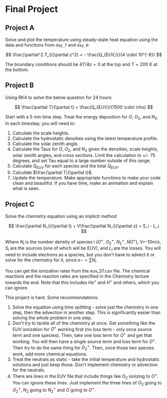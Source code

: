 Final Project
=============

## Project A

Solve and plot the temperature using steady-state heat equation using the 
data and functions from `day_7` and `day_8`:

$$
\frac{\partial^2 T_i}{\partial z^2} = - \frac{Q_{EUV,i}}{4 \cdot 10^{-8}}
$$

The boundary conditions should be $\partial T / \partial z = 0$ at the top and
$T=200$ K at the bottom.

## Project B

Using RK4 to solve the below question for 24 hours:

$$
\frac{\partial T}{\partial t} = \frac{Q_{EUV}}{1500 \cdot \rho}
$$

Start with a 5 min time step. Treat the energy deposition for $O$, $O_2$, and $N_2$. In each timestep, you will need to:
1. Calculate the scale heights.
2. Calculate the hydrostatic densities using the latest temperature profile.
3. Calculate the solar zenith angle.
4. Calculate the Taus for $O$, $O_2$, and $N_2$ given the densities, scale heights, solar zenith angles, and cross sections. Limit the calculation to +/- 75 degrees, and set Tau equal to a large number outside of this range.
5. Calculate $Q_{EUV}$ for each species and the total $Q_{EUV}$.
6. Calculate $\frac{\partial T}{\partial t}$.
7. Update the temperature.
Make appropriate functions to make your code clean and beautiful. If you have time, make an animation and explain what is seen.

## Project C

Solve the chemistry equation using an implicit method

$$
\frac{\partial N_i}{\partial t} + V\frac{\partial N_i}{\partial z} = S_i - L_i 
$$

Where $N_i$ is the number density of species i ($O^+$, $O_2^+$, $N_2^+$, $NO^+$), V=-10m/s, $S_i$ are the sources (one of which will be EUV), and $L_i$ are the losses. You will need to include electrons as a species, but you don't have to advect it or solve for the chemistry for it, since $e- = \sum N_i$.

You can get the ionization rates from the euv_37.csv file.  The chemical reactions and the reaction rates are specified in the Chemistry lecture towards the end.  Note that this includes $He^+$ and $H^+$ and others, which you can ignore.

This project is hard.  Some recommendations:

1. Solve the equation using time spiltting - solve just the chemistry in one step, then the advection in another step.  This is significantly easier than solving the whole problem in one step.
2. Don't try to tackle all of the chemistry at once. Get something like the EUV ionization for $O^+$ working first (no loss term - only once source term and one species).  Then, take one loss term for $O^+$ and get that working. You will then have a single source term and loss term for $O^+$. Then try to do the same thing for $O_2^+$. Then, once those two species work, add more chemical equations.
3. Treat the neutrals as static - take the initial temperature and hydrostatic solutions and just keep those.  Don't implement chemistry or advection for the neutrals.
4. There are lines in the EUV file that include things like $O_2$ ionizing to $O^+$. You can ignore these lines. Just implement the three lines of $O_2$ going to $O_2^+$, $N_2$ going to $N_2^+$ and $O$ going to $O^+$.

